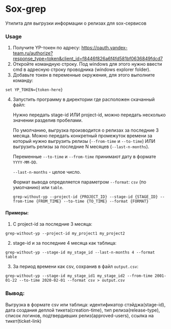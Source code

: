 # Sox-grep
Утилита для выгрузки информации о релизах для sox-сервисов

### Usage
1) Получите YP-токен по адресу: https://oauth.yandex-team.ru/authorize?response_type=token&client_id=f8446f826a6f4fd581bf0636849fdcd7
2) Откройте командную строку. Под windows для этого нужно ввести cmd в адресную строку проводника (windows explorer folder).
3) Добавьте токен в переменные окружения, для этого выполните команду:
```
set YP_TOKEN={token-here}
```
4) Запустить программу в директории где расположен скачанный файл:

    Нужно передать stage-id ИЛИ project-id, можно передать несколько значении разделив пробелами.

    По умолчанию, выгрузка производится о релизах за последние 3 месяца.
    Можно передать конкретный промежуток времени за который нужно выгрузить релизы (`--from-time` и `--to-time`) ИЛИ выгрузить релизы за последние N месяцев (`--last-n-months`).

    Переменные `--to-time` и `--from-time` принимают дату в формате `YYYY-MM-DD`.

    `--last-n-months` - целое число.

    Формат вывода определяется параметром `--format`: `csv` (по умолчанию) или `table`.

    ```
    grep-without-yp --project-id {PROJECT_ID} --stage-id {STAGE_ID} --from-time {FROM_TIME} --to-time {TO_TIME} --format {FORMAT}
    ```


#### Примеры:

1) С project-id за последние 3 месяца:
```
grep-without-yp --project-id my_project1 my_project2
```
2) stage-id и за последние 4 месяца как таблица:
```
grep-without-yp --stage-id my_stage_id --last-n-months 4 --format table
```
3) За период времени как csv, сохранив в файл `output.csv`:
```
grep-without-yp --stage-id my_stage_id1 my_stage_id2 --from-time 2001-01-22 --to-time 2020-02-01 --format csv > output.csv
```

### Вывод:
 Выгрузка в формате csv или таблица: идентификатор стэйджа(stage-id),
 дата создания деплой тикета(creation-time),
 тип релиза(release-type), список логинов, подтвердивших релиз(approved-users),
 ссылка на тикет(ticket-link)
